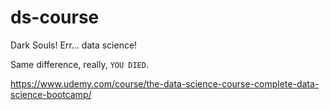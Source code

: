 # ds-course

Dark Souls! Err... data science!

Same difference, really, `YOU DIED`.

https://www.udemy.com/course/the-data-science-course-complete-data-science-bootcamp/